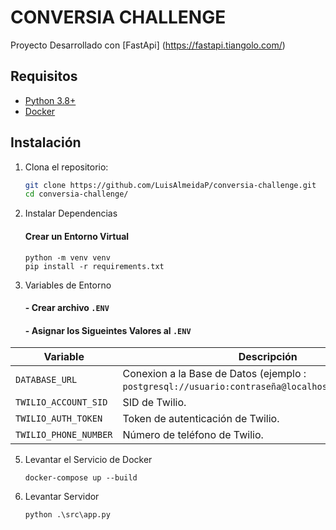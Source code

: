 # CONVERSIA CHALLENGE

Proyecto Desarrollado con [FastApi] (https://fastapi.tiangolo.com/)

## Requisitos
- [Python 3.8+](https://www.python.org/downloads/)
- [Docker](https://www.docker.com/get-started)

## Instalación
1. Clona el repositorio:
   ```bash
   git clone https://github.com/LuisAlmeidaP/conversia-challenge.git
   cd conversia-challenge/

3. Instalar Dependencias
    #### Crear un Entorno Virtual
   ```
   python -m venv venv
   pip install -r requirements.txt

4. Variables de Entorno
    #### - Crear archivo `.ENV`
    #### - Asignar los Sigueintes Valores al `.ENV` 
    
| Variable             | Descripción                                                                                        |
|----------------------|----------------------------------------------------------------------------------------------------|
| `DATABASE_URL`       | Conexion a la Base de Datos (ejemplo : `postgresql://usuario:contraseña@localhost:5432/nombre_db`) |
| `TWILIO_ACCOUNT_SID` | SID de Twilio.                                                                                     |
| `TWILIO_AUTH_TOKEN`  | Token de autenticación de Twilio.                                                                  |
| `TWILIO_PHONE_NUMBER`| Número de teléfono de Twilio.                                                                      |

5. Levantar el Servicio de Docker
    ```
    docker-compose up --build

6. Levantar Servidor
    ```
    python .\src\app.py
